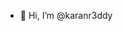 - 👋 Hi, I’m @karanr3ddy


<!---
karanr3ddy/karanr3ddy is a ✨ special ✨ repository because its `README.md` (this file) appears on your GitHub profile.
You can click the Preview link to take a look at your changes.
--->
